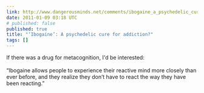 ```yaml
---
link: http://www.dangerousminds.net/comments/ibogaine_a_psychedelic_cure_for_addiction/
date: 2011-01-09 03:18 UTC
# published: false
published: true
title: "‘Ibogaine’: A psychedelic cure for addiction?"
tags: []
---
```


If there was a drug for metacognition, I'd be interested:<br><br>“Ibogaine allows people to experience their reactive mind more closely than ever before, and they realize they don’t have to react the way they have been reacting.”
